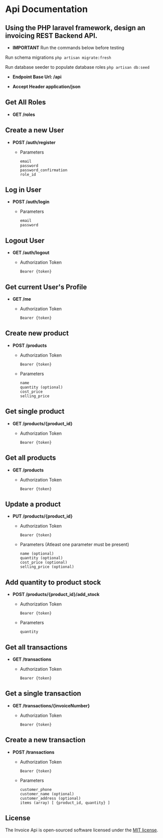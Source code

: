 # Api Documentation

## Using the PHP laravel framework, design an invoicing REST Backend API.

-   **IMPORTANT**
    Run the commands below before testing

Run schema migrations
`php artisan migrate:fresh`

Run database seeder to populate database roles
`php artisan db:seed`

-   **Endpoint Base Url: /api**

-   **Accept Header application/json**

## Get All Roles

-   **GET /roles**

## Create a new User

-   **POST /auth/register**

    -   Parameters

        ```
        email
        password
        password_confirmation
        role_id
        ```

## Log in User

-   **POST /auth/login**

    -   Parameters

        ```
        email
        password
        ```

## Logout User

-   **GET /auth/logout**

    -   Authorization Token

        ```
        Bearer {token}
        ```

## Get current User's Profile

-   **GET /me**

    -   Authorization Token

        ```
        Bearer {token}
        ```

## Create new product

-   **POST /products**

    -   Authorization Token

        ```
        Bearer {token}
        ```

    -   Parameters

        ```
        name
        quantity (optional)
        cost_price
        selling_price
        ```

## Get single product

-   **GET /products/{product_id}**

    -   Authorization Token

        ```
        Bearer {token}
        ```

## Get all products

-   **GET /products**

    -   Authorization Token

        ```
        Bearer {token}
        ```

## Update a product

-   **PUT /products/{product_id}**

    -   Authorization Token

        ```
        Bearer {token}
        ```

    -   Parameters (Atleast one parameter must be present)

        ```
        name (optional)
        quantity (optional)
        cost_price (optional)
        selling_price (optional)
        ```

## Add quantity to product stock

-   **POST /products/{product_id}/add_stock**

    -   Authorization Token

        ```
        Bearer {token}
        ```

    -   Parameters

        ```
        quantity
        ```

## Get all transactions

-   **GET /transactions**

    -   Authorization Token

        ```
        Bearer {token}
        ```

## Get a single transaction

-   **GET /transactions/{invoiceNumber}**

    -   Authorization Token

        ```
        Bearer {token}
        ```

## Create a new transaction

-   **POST /transactions**

    -   Authorization Token

        ```
        Bearer {token}
        ```

    -   Parameters

        ```
        customer_phone
        customer_name (optional)
        customer_address (optional)
        items (array) [ {product_id, quantity} ]
        ```

## License

The Invoice Api is open-sourced software licensed under the [MIT license](https://opensource.org/licenses/MIT).
